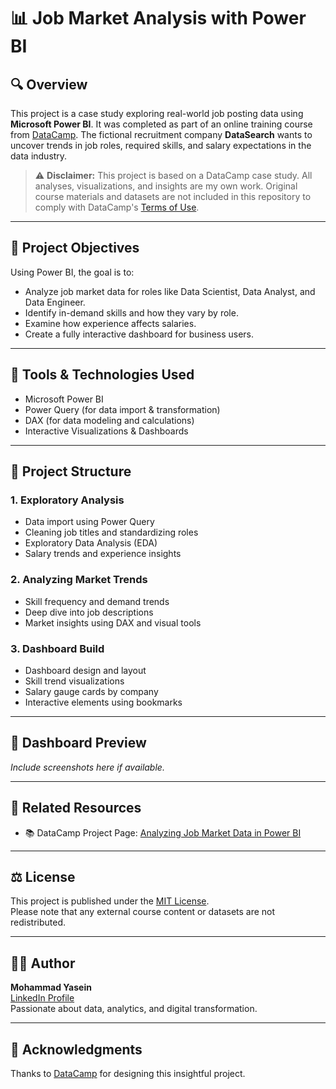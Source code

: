 # 📊 Job Market Analysis with Power BI

## 🔍 Overview

This project is a case study exploring real-world job posting data using **Microsoft Power BI**. It was completed as part of an online training course from [DataCamp](https://app.datacamp.com/learn/courses/case-study-analyzing-job-market-data-in-power-bi). The fictional recruitment company **DataSearch** wants to uncover trends in job roles, required skills, and salary expectations in the data industry.

> ⚠️ **Disclaimer:** This project is based on a DataCamp case study. All analyses, visualizations, and insights are my own work. Original course materials and datasets are not included in this repository to comply with DataCamp's [Terms of Use](https://www.datacamp.com/terms-of-use).

---

## 📌 Project Objectives

Using Power BI, the goal is to:
- Analyze job market data for roles like Data Scientist, Data Analyst, and Data Engineer.
- Identify in-demand skills and how they vary by role.
- Examine how experience affects salaries.
- Create a fully interactive dashboard for business users.

---

## 🧰 Tools & Technologies Used

- Microsoft Power BI
- Power Query (for data import & transformation)
- DAX (for data modeling and calculations)
- Interactive Visualizations & Dashboards

---

## 📁 Project Structure

### 1. Exploratory Analysis
- Data import using Power Query
- Cleaning job titles and standardizing roles
- Exploratory Data Analysis (EDA)
- Salary trends and experience insights

### 2. Analyzing Market Trends
- Skill frequency and demand trends
- Deep dive into job descriptions
- Market insights using DAX and visual tools

### 3. Dashboard Build
- Dashboard design and layout
- Skill trend visualizations
- Salary gauge cards by company
- Interactive elements using bookmarks

---

## 📸 Dashboard Preview

*Include screenshots here if available.*

---

## 🔗 Related Resources

- 📚 DataCamp Project Page: [Analyzing Job Market Data in Power BI](https://app.datacamp.com/learn/courses/case-study-analyzing-job-market-data-in-power-bi)

---

## ⚖️ License

This project is published under the [MIT License](./LICENSE).  
Please note that any external course content or datasets are not redistributed.

---

## 🙋‍♂️ Author

**Mohammad Yasein**  
[LinkedIn Profile](https://www.linkedin.com/in/yaseinm/)  
Passionate about data, analytics, and digital transformation.

---

## 🤝 Acknowledgments

Thanks to [DataCamp](https://www.datacamp.com) for designing this insightful project.
